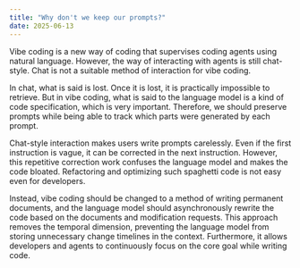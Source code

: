 ```yaml
---
title: "Why don't we keep our prompts?"
date: 2025-06-13
---
```


Vibe coding is a new way of coding that supervises coding agents using
natural language. However, the way of interacting with agents is still
chat-style. Chat is not a suitable method of interaction for vibe
coding.

In chat, what is said is lost. Once it is lost, it is practically
impossible to retrieve. But in vibe coding, what is said to the language
model is a kind of code specification, which is very important.
Therefore, we should preserve prompts while being able to track which
parts were generated by each prompt.

Chat-style interaction makes users write prompts carelessly. Even if the
first instruction is vague, it can be corrected in the next instruction.
However, this repetitive correction work confuses the language model and
makes the code bloated. Refactoring and optimizing such spaghetti code
is not easy even for developers.

Instead, vibe coding should be changed to a method of writing permanent
documents, and the language model should asynchronously rewrite the code
based on the documents and modification requests. This approach removes
the temporal dimension, preventing the language model from storing
unnecessary change timelines in the context. Furthermore, it allows
developers and agents to continuously focus on the core goal while
writing code.

